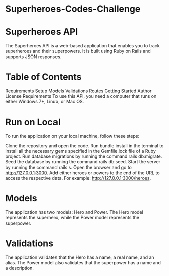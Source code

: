# Superheroes-Codes-Challenge

# Superheroes API
The Superheroes API is a web-based application that enables you to track superheroes and their superpowers. It is built using Ruby on Rails and supports JSON responses.

# Table of Contents
Requirements Setup Models Validations Routes Getting Started Author License Requirements To use this API, you need a computer that runs on either Windows 7+, Linux, or Mac OS.

# Run on Local
To run the application on your local machine, follow these steps:

Clone the repository and open the code. Run bundle install in the terminal to install all the necessary gems specified in the Gemfile.lock file of a Ruby project. Run database migrations by running the command rails db:migrate. Seed the database by running the command rails db:seed. Start the server by running the command rails s. Open the browser and go to http://127.0.0.1:3000. Add either heroes or powers to the end of the URL to access the respective data. For example: http://127.0.0.1:3000/heroes.

# Models
The application has two models: Hero and Power. The Hero model represents the superhero, while the Power model represents the superpower.

# Validations
The application validates that the Hero has a name, a real name, and an alias. The Power model also validates that the superpower has a name and a description.

